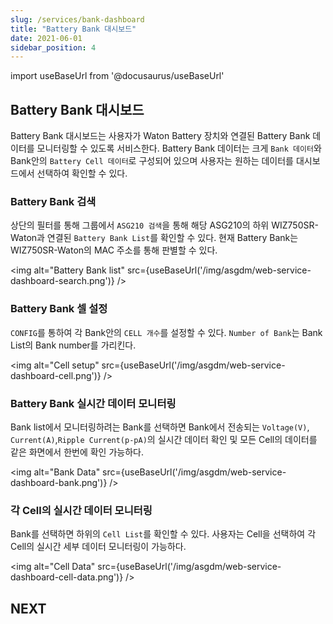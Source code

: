 ```yaml
---
slug: /services/bank-dashboard
title: "Battery Bank 대시보드"
date: 2021-06-01
sidebar_position: 4
---
```


import useBaseUrl from '@docusaurus/useBaseUrl'

## Battery Bank 대시보드
Battery Bank 대시보드는 사용자가 Waton Battery 장치와 연결된 Battery Bank 데이터를 모니터링할 수 있도록 서비스한다. Battery Bank 데이터는 크게 `Bank 데이터`와 Bank안의 `Battery Cell 데이터`로 구성되어 있으며 사용자는 원하는 데이터를 대시보드에서 선택하여 확인할 수 있다.

### Battery Bank 검색
상단의 필터를 통해 그룹에서 `ASG210 검색`을 통해 해당 ASG210의 하위 WIZ750SR-Waton과 연결된 `Battery Bank List`를 확인할 수 있다. 현재 Battery Bank는 WIZ750SR-Waton의 MAC 주소를 통해 판별할 수 있다.

<img alt="Battery Bank list" src={useBaseUrl('/img/asgdm/web-service-dashboard-search.png')} />

### Battery Bank 셀 설정
`CONFIG`를 통하여 각 Bank안의 `CELL 개수`를 설정할 수 있다. `Number of Bank`는 Bank List의 Bank number를 가리킨다.

<img alt="Cell setup" src={useBaseUrl('/img/asgdm/web-service-dashboard-cell.png')} />

### Battery Bank 실시간 데이터 모니터링
Bank list에서 모니터링하려는 Bank를 선택하면 Bank에서 전송되는 `Voltage(V)`, `Current(A)`,`Ripple Current(p-pA)`의 실시간 데이터 확인 및 모든 Cell의 데이터를 같은 화면에서 한번에 확인 가능하다.

<img alt="Bank Data" src={useBaseUrl('/img/asgdm/web-service-dashboard-bank.png')} />

### 각 Cell의 실시간 데이터 모니터링
Bank를 선택하면 하위의 `Cell List`를 확인할 수 있다. 사용자는 Cell을 선택하여 각 Cell의 실시간 세부 데이터 모니터링이 가능하다.

<img alt="Cell Data" src={useBaseUrl('/img/asgdm/web-service-dashboard-cell-data.png')} />

## NEXT
 

